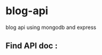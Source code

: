 # blog-api
blog api using mongodb and express

<a url="https://documenter.getpostman.com/view/14068839/UzJPLuhY"><h2>Find API doc :</h2></a>